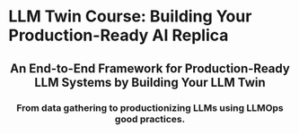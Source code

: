 <h1>LLM Twin Course: Building Your Production-Ready AI Replica</h1>

<h2 style="text-align: center;">An End-to-End Framework for Production-Ready LLM Systems by Building Your LLM Twin</h2>

<h3 style="text-align: center;">From data gathering to productionizing LLMs using LLMOps good practices.</h3>
